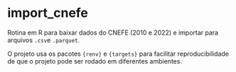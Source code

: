 # import_cnefe

Rotina em R para baixar dados do CNEFE (2010 e 2022) e importar para arquivos `.csv`e `.parquet`.

O projeto usa os pacotes `{renv}` e `{targets}` para facilitar reproducibilidade de que o projeto pode ser rodado em diferentes ambientes.

